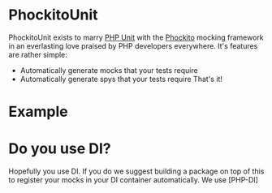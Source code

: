 PhockitoUnit
============

PhockitoUnit exists to marry [PHP Unit](https://github.com/sebastianbergmann/phpunit/) with the [Phockito](https://github.com/hafriedlander/phockito) mocking framework in an everlasting love praised by PHP developers everywhere.  It's features are rather simple:
* Automatically generate mocks that your tests require
* Automatically generate spys that your tests require
That's it!

Example
============


Do you use DI?
============
Hopefully you use DI.  If you do we suggest building a package on top of this to register your mocks in your DI container automatically.  We use [PHP-DI]
